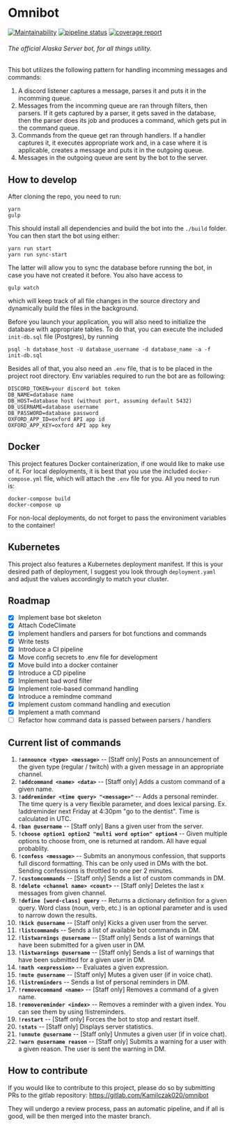 # Omnibot
[![Maintainability](https://api.codeclimate.com/v1/badges/0fcafb95938e9b246ab1/maintainability)](https://codeclimate.com/github/Kamilczak020/omnibot/maintainability)
[![pipeline status](https://gitlab.com/Kamilczak020/omnibot/badges/master/pipeline.svg)](https://gitlab.com/Kamilczak020/omnibot/commits/master)
[![coverage report](https://gitlab.com/Kamilczak020/omnibot/badges/master/coverage.svg)](https://gitlab.com/Kamilczak020/omnibot/commits/master)

###### The official Alaska Server bot, for all things utility.

This bot utilizes the following pattern for handling incomming messages and commands:

1. A discord listener captures a message, parses it and puts it in the incomming queue.
2. Messages from the incomming queue are ran through filters, then parsers.
If it gets captured by a parser, it gets saved in the database, then the parser does its job and produces a command,
which gets put in the command queue.
3. Commands from the queue get ran through handlers. If a handler captures it, it executes appropriate work and,
in a case where it is applicable, creates a message and puts it in the outgoing queue.
4. Messages in the outgoing queue are sent by the bot to the server.


## How to develop

After cloning the repo, you need to run:
```
yarn
gulp
```

This should install all dependencies and build the bot into the `./build` folder.
You can then start the bot using either:
```
yarn run start
yarn run sync-start
```
The latter will allow you to sync the database before running the bot, in case you have not created it before.
You also have access to 
```
gulp watch
```
which will keep track of all file changes in the source directory and dynamically build the files in the background.

Before you launch your application, you will also need to initialize the database with appropriate tables.
To do that, you can execute the included `init-db.sql` file (Postgres), by running
```
psql -h database_host -U database_username -d database_name -a -f init-db.sql
```

Besides all of that, you also need an `.env` file, that is to be placed in the project root directory.
Env variables required to run the bot are as following:
```
DISCORD_TOKEN=your discord bot token
DB_NAME=database name
DB_HOST=database host (without port, assuming default 5432)
DB_USERNAME=database username
DB_PASSWORD=database password
OXFORD_APP_ID=oxford API app id
OXFORD_APP_KEY=oxford API app key
```

## Docker

This project features Docker containerization, if one would like to make use of it.
For local deployments, it is best that you use the included `docker-compose.yml` file, which will attach the `.env` file for you.
All you need to run is:
```
docker-compose build
docker-compose up
```

For non-local deployments, do not forget to pass the environiment variables to the container!

## Kubernetes

This project also features a Kubernetes deployment manifest. If this is your desired path of deployment, I suggest you look through `deployment.yaml`
and adjust the values accordingly to match your cluster.

## Roadmap
- [x] Implement base bot skeleton
- [x] Attach CodeClimate
- [x] Implement handlers and parsers for bot functions and commands
- [x] Write tests
- [x] Introduce a CI pipeline
- [x] Move config secrets to .env file for development
- [x] Move build into a docker container
- [x] Introduce a CD pipeline
- [x] Implement bad word filter
- [x] Implement role-based command handling
- [x] Introduce a remindme command
- [x] Implement custom command handling and execution
- [x] Implement a math command
- [ ] Refactor how command data is passed between parsers / handlers

## Current list of commands
1. **```!announce <type> <message>```** -- [Staff only] Posts an announcement of the given type (regular / twitch) with a given message in an appropriate channel.
2. **```!addcommand <name> <data>```** -- [Staff only] Adds a custom command of a given name.
3. **```!addreminder <time query> "<message>"```** -- Adds a personal reminder. The time query is a very flexible parameter, and does lexical parsing. Ex. !addreminder next Friday at 4:30pm "go to the dentist". Time is calculated in UTC.
4. **```!ban @username```** -- [Staff only] Bans a given user from the server.
5. **```!choose option1 option2 "multi word option" option4```** -- Given multiple options to choose from, one is returned at random. All have equal probablity.
6. **```!confess <message>```** -- Submits an anonymous confession, that supports full discord formatting. This can be only used in DMs with the bot. Sending confessions is throttled to one per 2 minutes.
7. **```!customcommands```** -- [Staff only] Sends a list of custom commands in DM.
8. **```!delete <channel name> <count>```** -- [Staff only] Deletes the last x messages from given channel.
9. **```!define [word-class] query```** -- Returns a dictionary definition for a given query. Word class (noun, verb, etc.) is an optional parameter and is used to narrow down the results.
10. **```!kick @username```** -- [Staff only] Kicks a given user from the server.
11. **```!listcommands```** -- Sends a list of available bot commands in DM.
12. **```!listwarnings @username```** -- [Staff only] Sends a list of warnings that have been submitted for a given user in DM.
13. **```!listwarnings @username```** -- [Staff only] Sends a list of warnings that have been submitted for a given user in DM.
14. **```!math <expression>```** -- Evaluates a given expression.
15. **```!mute @username```** -- [Staff only] Mutes a given user (if in voice chat).
16. **```!listreminders```** -- Sends a list of personal reminders in DM.
17. **```!removecommand <name>```** -- [Staff only] Removes a command of a given name.
19. **```!removereminder <index>```** -- Removes a reminder with a given index. You can see them by using !listreminders.
19. **```!restart```** -- [Staff only] Forces the bot to stop and restart itself.
20. **```!stats```** -- [Staff only] Displays server statistics.
21. **```!unmute @username```** -- [Staff only] Unmutes a given user (if in voice chat).
22. **```!warn @username reason```** -- [Staff only] Submits a warning for a user with a given reason. The user is sent the warning in DM.

## How to contribute
If you would like to contribute to this project, please do so by submitting PRs to the gitlab repository:
https://gitlab.com/Kamilczak020/omnibot

They will undergo a review process, pass an automatic pipeline, and if all is good, will be then merged into the master branch.